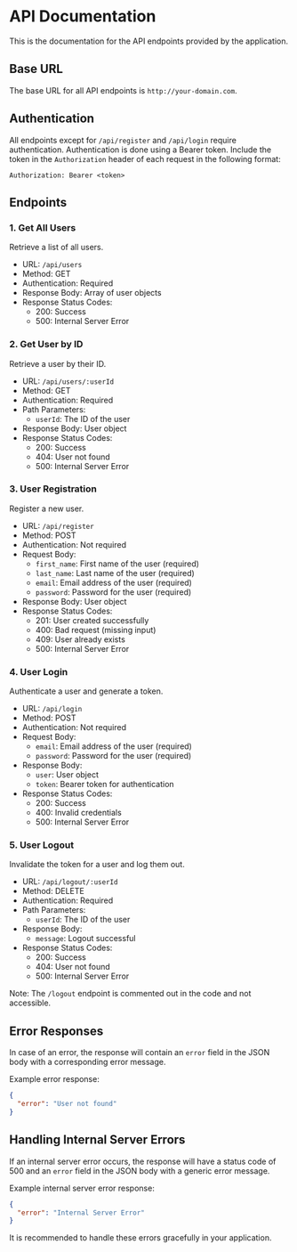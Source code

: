 # API Documentation

This is the documentation for the API endpoints provided by the application.

## Base URL

The base URL for all API endpoints is `http://your-domain.com`.

## Authentication

All endpoints except for `/api/register` and `/api/login` require authentication. Authentication is done using a Bearer token. Include the token in the `Authorization` header of each request in the following format:

```
Authorization: Bearer <token>
```

## Endpoints

### 1. Get All Users

Retrieve a list of all users.

- URL: `/api/users`
- Method: GET
- Authentication: Required
- Response Body: Array of user objects
- Response Status Codes:
  - 200: Success
  - 500: Internal Server Error

### 2. Get User by ID

Retrieve a user by their ID.

- URL: `/api/users/:userId`
- Method: GET
- Authentication: Required
- Path Parameters:
  - `userId`: The ID of the user
- Response Body: User object
- Response Status Codes:
  - 200: Success
  - 404: User not found
  - 500: Internal Server Error

### 3. User Registration

Register a new user.

- URL: `/api/register`
- Method: POST
- Authentication: Not required
- Request Body:
  - `first_name`: First name of the user (required)
  - `last_name`: Last name of the user (required)
  - `email`: Email address of the user (required)
  - `password`: Password for the user (required)
- Response Body: User object
- Response Status Codes:
  - 201: User created successfully
  - 400: Bad request (missing input)
  - 409: User already exists
  - 500: Internal Server Error

### 4. User Login

Authenticate a user and generate a token.

- URL: `/api/login`
- Method: POST
- Authentication: Not required
- Request Body:
  - `email`: Email address of the user (required)
  - `password`: Password for the user (required)
- Response Body:
  - `user`: User object
  - `token`: Bearer token for authentication
- Response Status Codes:
  - 200: Success
  - 400: Invalid credentials
  - 500: Internal Server Error

### 5. User Logout

Invalidate the token for a user and log them out.

- URL: `/api/logout/:userId`
- Method: DELETE
- Authentication: Required
- Path Parameters:
  - `userId`: The ID of the user
- Response Body:
  - `message`: Logout successful
- Response Status Codes:
  - 200: Success
  - 404: User not found
  - 500: Internal Server Error

Note: The `/logout` endpoint is commented out in the code and not accessible.

## Error Responses

In case of an error, the response will contain an `error` field in the JSON body with a corresponding error message.

Example error response:

```json
{
  "error": "User not found"
}
```

## Handling Internal Server Errors

If an internal server error occurs, the response will have a status code of 500 and an `error` field in the JSON body with a generic error message.

Example internal server error response:

```json
{
  "error": "Internal Server Error"
}
```

It is recommended to handle these errors gracefully in your application.
